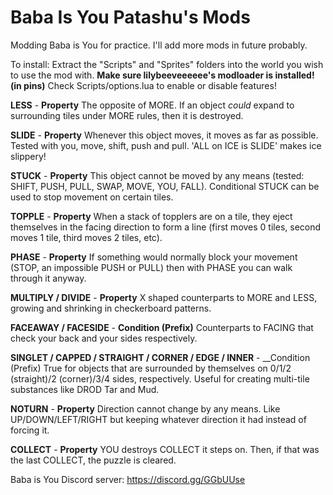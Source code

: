 # Baba Is You Patashu's Mods

Modding Baba is You for practice. I'll add more mods in future probably.

To install: Extract the "Scripts" and "Sprites" folders into the world you wish to use the mod with. **Make sure lilybeeveeeeee's modloader is installed! (in pins)** Check Scripts/options.lua to enable or disable features!

**LESS** - __Property__ The opposite of MORE. If an object *could* expand to surrounding tiles under MORE rules, then it is destroyed.

**SLIDE** - __Property__ Whenever this object moves, it moves as far as possible. Tested with you, move, shift, push and pull. 'ALL on ICE is SLIDE'  makes ice slippery!

**STUCK** - __Property__ This object cannot be moved by any means (tested: SHIFT, PUSH, PULL, SWAP, MOVE, YOU, FALL). Conditional STUCK can be used to stop movement on certain tiles.

**TOPPLE** - __Property__ When a stack of topplers are on a tile, they eject themselves in the facing direction to form a line (first moves 0 tiles, second moves 1 tile, third moves 2 tiles, etc).

**PHASE** - __Property__ If something would normally block your movement (STOP, an impossible PUSH or PULL) then with PHASE you can walk through it anyway.

**MULTIPLY / DIVIDE** - __Property__ X shaped counterparts to MORE and LESS, growing and shrinking in checkerboard patterns.

**FACEAWAY / FACESIDE** - __Condition (Prefix)__ Counterparts to FACING that check your back and your sides respectively.

**SINGLET / CAPPED / STRAIGHT / CORNER / EDGE / INNER** - __Condition (Prefix) True for objects that are surrounded by themselves on 0/1/2 (straight)/2 (corner)/3/4 sides, respectively. Useful for creating multi-tile substances like DROD Tar and Mud.

**NOTURN** - __Property__ Direction cannot change by any means. Like UP/DOWN/LEFT/RIGHT but keeping whatever direction it had instead of forcing it.

**COLLECT** - __Property__ YOU destroys COLLECT it steps on. Then, if that was the last COLLECT, the puzzle is cleared.

Baba is You Discord server: https://discord.gg/GGbUUse
